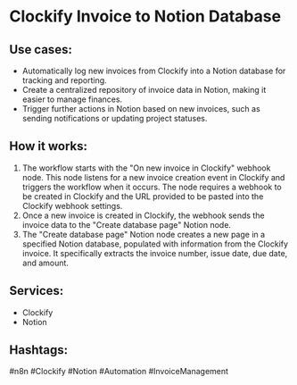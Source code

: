 # Clockify Invoice to Notion Database

## Use cases:

*   Automatically log new invoices from Clockify into a Notion database for tracking and reporting.
*   Create a centralized repository of invoice data in Notion, making it easier to manage finances.
*   Trigger further actions in Notion based on new invoices, such as sending notifications or updating project statuses.

## How it works:

1.  The workflow starts with the "On new invoice in Clockify" webhook node. This node listens for a new invoice creation event in Clockify and triggers the workflow when it occurs. The node requires a webhook to be created in Clockify and the URL provided to be pasted into the Clockify webhook settings.
2.  Once a new invoice is created in Clockify, the webhook sends the invoice data to the "Create database page" Notion node.
3.  The "Create database page" Notion node creates a new page in a specified Notion database, populated with information from the Clockify invoice. It specifically extracts the invoice number, issue date, due date, and amount.

## Services:

*   Clockify
*   Notion

## Hashtags:

#n8n #Clockify #Notion #Automation #InvoiceManagement
